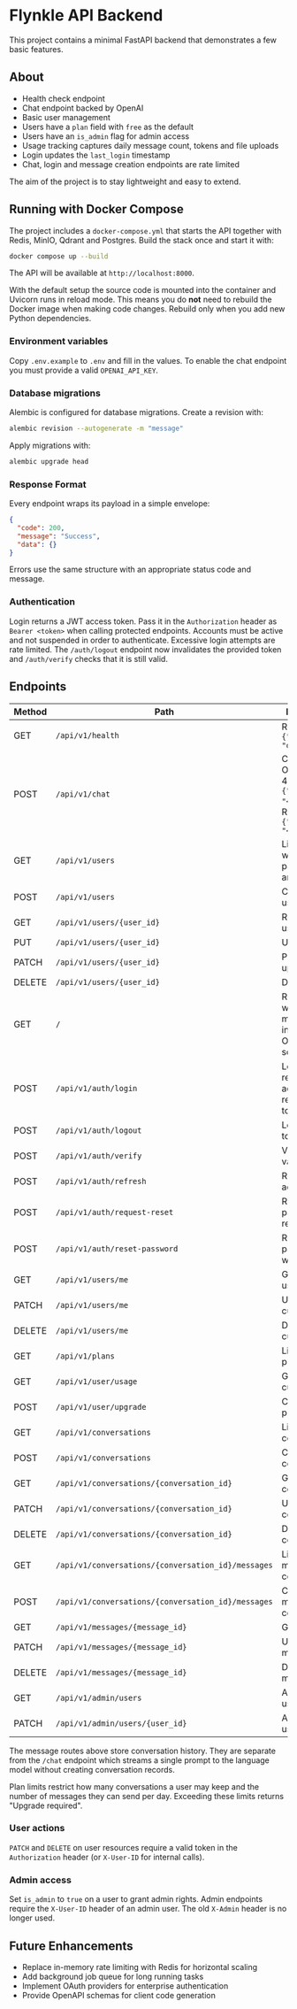 # Flynkle API Backend

This project contains a minimal FastAPI backend that demonstrates a few basic features.

## About

- Health check endpoint
- Chat endpoint backed by OpenAI
- Basic user management
- Users have a `plan` field with `free` as the default
- Users have an `is_admin` flag for admin access
- Usage tracking captures daily message count, tokens and file uploads
- Login updates the `last_login` timestamp
- Chat, login and message creation endpoints are rate limited

The aim of the project is to stay lightweight and easy to extend.

## Running with Docker Compose

The project includes a `docker-compose.yml` that starts the API together with
Redis, MinIO, Qdrant and Postgres. Build the stack once and start it with:

```bash
docker compose up --build
```

The API will be available at `http://localhost:8000`.

With the default setup the source code is mounted into the container and
Uvicorn runs in reload mode. This means you do **not** need to rebuild the
Docker image when making code changes. Rebuild only when you add new Python
dependencies.

### Environment variables

Copy `.env.example` to `.env` and fill in the values. To enable the chat
endpoint you must provide a valid `OPENAI_API_KEY`.

### Database migrations

Alembic is configured for database migrations. Create a revision with:

```bash
alembic revision --autogenerate -m "message"
```

Apply migrations with:

```bash
alembic upgrade head
```

### Response Format

Every endpoint wraps its payload in a simple envelope:

```json
{
  "code": 200,
  "message": "Success",
  "data": {}
}
```

Errors use the same structure with an appropriate status code and message.

### Authentication

Login returns a JWT access token. Pass it in the `Authorization` header as
`Bearer <token>` when calling protected endpoints. Accounts must be active and
not suspended in order to authenticate. Excessive login attempts are rate
limited. The `/auth/logout` endpoint now invalidates the provided token and
`/auth/verify` checks that it is still valid.


## Endpoints

| Method | Path | Description |
| ------ | ---- | ----------- |
| GET | `/api/v1/health` | Returns `{"status": "ok"}` |
| POST | `/api/v1/chat` | Chat with OpenAI GPT-4. Body: `{"message": "<text>"}`. Returns `{"response": "<reply>"}` |
| GET | `/api/v1/users` | List users with pagination and search |
| POST | `/api/v1/users` | Create a new user |
| GET | `/api/v1/users/{user_id}` | Retrieve a user by ID |
| PUT | `/api/v1/users/{user_id}` | Update a user |
| PATCH | `/api/v1/users/{user_id}` | Partially update a user |
| DELETE | `/api/v1/users/{user_id}` | Delete a user |
| GET | `/` | Returns a welcome message (not in the OpenAPI schema) |
| POST | `/api/v1/auth/login` | Login and receive access & refresh tokens |
| POST | `/api/v1/auth/logout` | Logout using token |
| POST | `/api/v1/auth/verify` | Verify token validity |
| POST | `/api/v1/auth/refresh` | Refresh access token |
| POST | `/api/v1/auth/request-reset` | Request password reset OTP |
| POST | `/api/v1/auth/reset-password` | Reset password with OTP |
| GET | `/api/v1/users/me` | Get current user |
| PATCH | `/api/v1/users/me` | Update current user |
| DELETE | `/api/v1/users/me` | Delete current user |
| GET | `/api/v1/plans` | List available plans |
| GET | `/api/v1/user/usage` | Get usage for current user |
| POST | `/api/v1/user/upgrade` | Change user plan |
| GET | `/api/v1/conversations` | List user conversations |
| POST | `/api/v1/conversations` | Create conversation |
| GET | `/api/v1/conversations/{conversation_id}` | Get conversation |
| PATCH | `/api/v1/conversations/{conversation_id}` | Update conversation |
| DELETE | `/api/v1/conversations/{conversation_id}` | Delete conversation |
| GET | `/api/v1/conversations/{conversation_id}/messages` | List messages in conversation |
| POST | `/api/v1/conversations/{conversation_id}/messages` | Create message in conversation |
| GET | `/api/v1/messages/{message_id}` | Get message |
| PATCH | `/api/v1/messages/{message_id}` | Update message |
| DELETE | `/api/v1/messages/{message_id}` | Delete message |
| GET | `/api/v1/admin/users` | Admin list users |
| PATCH | `/api/v1/admin/users/{user_id}` | Admin update user |

The message routes above store conversation history. They are separate from the
`/chat` endpoint which streams a single prompt to the language model without
creating conversation records.

Plan limits restrict how many conversations a user may keep and the number of
messages they can send per day. Exceeding these limits returns "Upgrade required".

### User actions

`PATCH` and `DELETE` on user resources require a valid token in the
`Authorization` header (or `X-User-ID` for internal calls).

### Admin access

Set `is_admin` to `true` on a user to grant admin rights. Admin endpoints
require the `X-User-ID` header of an admin user. The old `X-Admin` header is no
longer used.

## Future Enhancements

- Replace in-memory rate limiting with Redis for horizontal scaling
- Add background job queue for long running tasks
- Implement OAuth providers for enterprise authentication
- Provide OpenAPI schemas for client code generation

